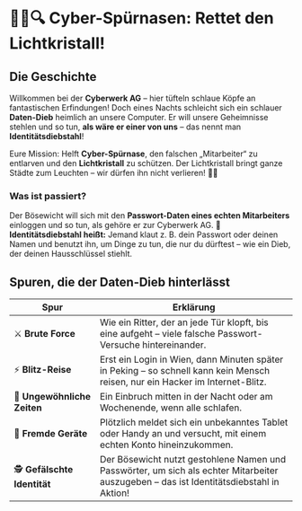 # 🕵️‍♀️🔍 **Cyber-Spürnasen: Rettet den Lichtkristall!**

## Die Geschichte

Willkommen bei der **Cyberwerk AG** – hier tüfteln schlaue Köpfe an fantastischen Erfindungen!
Doch eines Nachts schleicht sich ein schlauer **Daten-Dieb** heimlich an unsere Computer.
Er will unsere Geheimnisse stehlen und so tun, **als wäre er einer von uns** – das nennt man **Identitätsdiebstahl**!

Eure Mission: Helft **Cyber-Spürnase**, den falschen „Mitarbeiter“ zu entlarven und den **Lichtkristall** zu schützen.
Der Lichtkristall bringt ganze Städte zum Leuchten – wir dürfen ihn nicht verlieren! 🚀✨

### Was ist passiert?

Der Bösewicht will sich mit den **Passwort-Daten eines echten Mitarbeiters** einloggen und so tun, als gehöre er zur Cyberwerk AG.
🔑 **Identitätsdiebstahl heißt:** Jemand klaut z. B. dein Passwort oder deinen Namen und benutzt ihn, um Dinge zu tun, die nur du dürftest – wie ein Dieb, der deinen Hausschlüssel stiehlt.

## Spuren, die der Daten-Dieb hinterlässt

| Spur                         | Erklärung                                                                                                                               |
| ---------------------------- | --------------------------------------------------------------------------------------------------------------------------------------- |
| ⚔️ **Brute Force**           | Wie ein Ritter, der an jede Tür klopft, bis eine aufgeht – viele falsche Passwort-Versuche hintereinander.                              |
| ⚡️ **Blitz-Reise**           | Erst ein Login in Wien, dann Minuten später in Peking – so schnell kann kein Mensch reisen, nur ein Hacker im Internet-Blitz.           |
| 🌙 **Ungewöhnliche Zeiten**  | Ein Einbruch mitten in der Nacht oder am Wochenende, wenn alle schlafen.                                                                |
| 📱 **Fremde Geräte**         | Plötzlich meldet sich ein unbekanntes Tablet oder Handy an und versucht, mit einem echten Konto hineinzukommen.                         |
| 🕵️ **Gefälschte Identität** | Der Bösewicht nutzt gestohlene Namen und Passwörter, um sich als echter Mitarbeiter auszugeben – das ist Identitätsdiebstahl in Aktion! |
